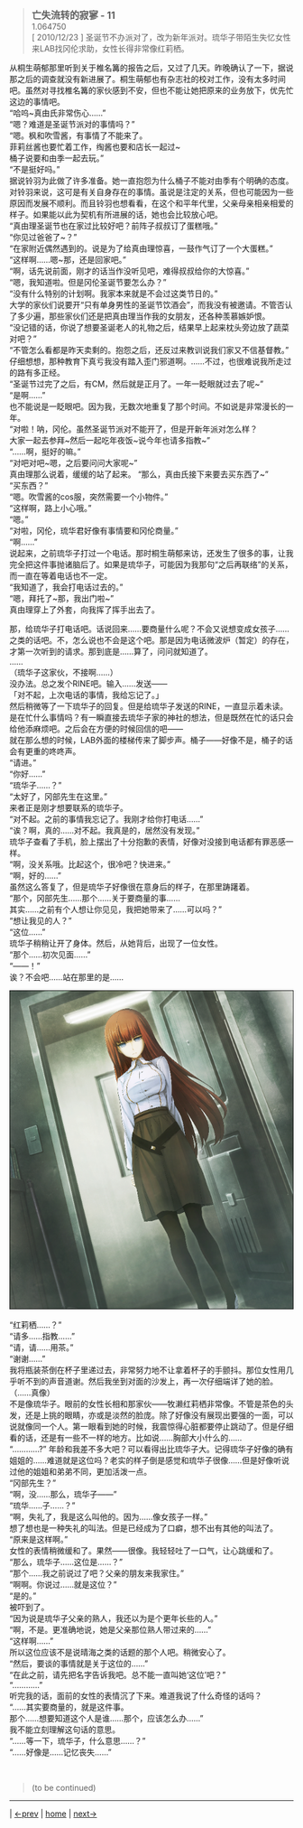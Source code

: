 > <big> **亡失流转的寂寥 - 11** </big>  
> 1.064750  
> [ 2010/12/23 ] 圣诞节不办派对了，改为新年派对。琉华子带陌生失忆女性来LAB找冈伦求助，女性长得非常像红莉栖。  

从桐生萌郁那里听到关于椎名篝的报告之后，又过了几天。昨晚确认了一下，据说那之后的调查就没有新进展了。桐生萌郁也有杂志社的校对工作，没有太多时间吧。虽然对寻找椎名篝的家伙感到不安，但也不能让她把原来的业务放下，优先忙这边的事情吧。  
“哈呜~真由氏非常伤心……”  
“嗯？难道是圣诞节派对的事情吗？”  
“嗯。枫和吹雪酱，有事情了不能来了。  
 菲莉丝酱也要忙着工作，绹酱也要和店长一起过~  
 桶子说要和由季一起去玩。”  
“不是挺好吗。”  
据说铃羽为此做了许多准备。她一直抱怨为什么桶子不能对由季有个明确的态度。对铃羽来说，这可是有关自身存在的事情。虽说是注定的关系，但也可能因为一些原因而发展不顺利。而且铃羽也想看看，在这个和平年代里，父亲母亲相亲相爱的样子。如果能以此为契机有所进展的话，她也会比较放心吧。  
“真由理圣诞节也在家过比较好吧？前阵子叔叔订了蛋糕哦。”  
“你见过爸爸了~？”  
“在家附近偶然遇到的。说是为了给真由理惊喜，一鼓作气订了一个大蛋糕。”  
“这样啊……嗯~那，还是回家吧。”  
“啊，话先说前面，刚才的话当作没听见吧，难得叔叔给你的大惊喜。”  
“嗯，我知道啦。但是冈伦圣诞节要怎么办？”  
“没有什么特别的计划啊。我家本来就是不会过这类节日的。”  
大学的家伙们说要开“只有单身男性的圣诞节饮酒会”，而我没有被邀请。不管否认了多少遍，那些家伙们还是把真由理当作我的女朋友，还各种羡慕嫉妒恨。  
“没记错的话，你说了想要圣诞老人的礼物之后，结果早上起来枕头旁边放了蔬菜对吧？”  
“不管怎么看都是昨天卖剩的。抱怨之后，还反过来教训说我们家又不信基督教。”  
仔细想想，那种教育下真亏我没有踏入歪门邪道啊。……不过，也很难说我所走过的路有多正经。  
“圣诞节过完了之后，有CM，然后就是正月了。一年一眨眼就过去了呢~”  
“是啊……”  
也不能说是一眨眼吧。因为我，无数次地重复了那个时间。不如说是非常漫长的一年。  
“对啦！呐，冈伦。虽然圣诞节派对不能开了，但是开新年派对怎么样？  
 大家一起去参拜~然后一起吃年夜饭~说今年也请多指教~”  
“……啊，挺好的嘛。”  
“对吧对吧~嗯，之后要问问大家呢~”  
真由理那么说着，缓缓的站了起来。
“那么，真由氏接下来要去买东西了~”  
“买东西？”  
“嗯。吹雪酱的cos服，突然需要一个小物件。”  
“这样啊，路上小心哦。”  
“嗯。”  
“对啦，冈伦，琉华君好像有事情要和冈伦商量。”  
“啊……”  
说起来，之前琉华子打过一个电话。那时桐生萌郁来访，还发生了很多的事，让我完全把这件事抛诸脑后了。如果是琉华子，可能因为我那句“之后再联络”的关系，而一直在等着电话也不一定。  
“我知道了，我会打电话过去的。”  
“嗯，拜托了~那，我出门啦~”  
真由理穿上了外套，向我挥了挥手出去了。  

那，给琉华子打电话吧。话说回来……要商量什么呢？不会又说想变成女孩子……之类的话吧。不，怎么说也不会是这个吧。那是因为电话微波炉（暂定）的存在，才第一次听到的请求。那到底是……算了，问问就知道了。  
……  
（琉华子这家伙，不接啊……）  
没办法。总之发个RINE吧。输入……发送——  
「对不起，上次电话的事情，我给忘记了。」  
然后稍微等了一下琉华子的回复。但是给琉华子发送的RINE，一直显示着未读。是在忙什么事情吗？有一瞬直接去琉华子家的神社的想法，但是既然在忙的话只会给他添麻烦吧。之后会在方便的时候回信的吧——  
就在那么想的时候，LAB外面的楼梯传来了脚步声。桶子——好像不是，桶子的话会有更重的咚咚声。  
“请进。”  
“你好……”  
“琉华子……？”  
“太好了，冈部先生在这里。”  
来者正是刚才想要联系的琉华子。  
“对不起。之前的事情我忘记了。我刚才给你打电话……”  
“诶？啊，真的……对不起。我真是的，居然没有发现。”  
琉华子查看了手机，脸上摆出了十分抱歉的表情，好像对没接到电话都有罪恶感一样。  
“啊，没关系哦。比起这个，很冷吧？快进来。”  
“啊，好的……”  
虽然这么答复了，但是琉华子好像很在意身后的样子，在那里踌躇着。  
“那个，冈部先生……那个……关于要商量的事……  
 其实……之前有个人想让你见见，我把她带来了……可以吗？”  
“想让我见的人？”  
“这位……”  
琉华子稍稍让开了身体。然后，从她背后，出现了一位女性。  
“那个……初次见面……”  
“——！”  
诶？不会吧……站在那里的是……  

![](../pics/0061-1.png)

“红莉栖……？”  
“请多……指教……”  
“请，请……用茶。”  
“谢谢……”  
我将瓶装茶倒在杯子里递过去，非常努力地不让拿着杯子的手颤抖。那位女性用几乎听不到的声音道谢。然后我坐到对面的沙发上，再一次仔细端详了她的脸。  
（……真像）  
不是像琉华子。眼前的女性长相和那家伙——牧濑红莉栖非常像。不管是茶色的头发，还是上挑的眼睛，亦或是淡然的脸庞。除了好像没有展现出要强的一面，可以说就像同一个人。第一眼看到她的时候，我震惊得心脏都要停止跳动了。但是仔细看的话，还是有一些不一样的地方。比如说……胸部大小什么的……  
“…………?”
年龄和我差不多大吧？可以看得出比琉华子大。记得琉华子好像的确有姐姐的……难道就是这位吗？老实的样子倒是感觉和琉华子很像……但是好像听说过他的姐姐和弟弟不同，更加活泼一点。  
“冈部先生？”  
“啊，没……那么，琉华子——”  
“琉华……子……？”  
“啊，失礼了，我是这么叫他的。因为……像女孩子一样。”  
想了想也是一种失礼的叫法。但是已经成为了口癖，想不出有其他的叫法了。  
“原来是这样啊。”  
女性的表情稍微缓和了。果然——很像。我轻轻吐了一口气，让心跳缓和了。  
“那么，琉华子……这位是……？”  
“那个……我之前说过了吧？父亲的朋友来我家住。”  
“啊啊。你说过……就是这位？”  
“是的。”  
被吓到了。  
“因为说是琉华子父亲的熟人，我还以为是个更年长些的人。”  
“啊，不是。更准确地说，她是父亲那位熟人带过来的……”  
“这样啊……”  
所以这位应该不是说晴海之类的话题的那个人吧。稍微安心了。  
“然后，要谈的事情就是关于这位的……”  
“在此之前，请先把名字告诉我吧。总不能一直叫她‘这位’吧？”  
“…………”  
听完我的话，面前的女性的表情沉了下来。难道我说了什么奇怪的话吗？  
“……其实要商量的，就是这件事。  
 那个……想要知道这个人是谁……那个，应该怎么办……”  
我不能立刻理解这句话的意思。  
“……等一下，琉华子，什么意思……？”  
“……好像是……记忆丧失……”  


<br/>

> (to be continued)
---

| [←prev](./0060) | [home](../../) | [next→](./0062)  
